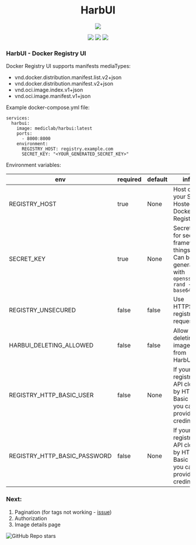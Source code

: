 <h1 style="text-align: center">HarbUI</h1>

<p align="center">
    <img src="https://github.com/mediclab/harbui/assets/1334139/13cddfda-0228-4de9-a0c6-4ca7bdcc2028">
</p>

<p align="center">
    <img src="https://img.shields.io/github/actions/workflow/status/mediclab/harbui/docker.yml">
    <img src="https://img.shields.io/docker/pulls/mediclab/harbui">
    <img src="https://img.shields.io/github/license/mediclab/harbui">
</p>

### HarbUI - Docker Registry UI

Docker Registry UI supports manifests mediaTypes:

* vnd.docker.distribution.manifest.list.v2+json
* vnd.docker.distribution.manifest.v2+json
* vnd.oci.image.index.v1+json
* vnd.oci.image.manifest.v1+json

Example docker-compose.yml file:

```
services:
  harbui:
    image: mediclab/harbui:latest
    ports:
      - 8000:8000
    environment:
      REGISTRY_HOST: registry.example.com
      SECRET_KEY: "<YOUR_GENERATED_SECRET_KEY>"
```

Environment variables:

| env                          | required | default | info                                                                                    |
|------------------------------|----------|---------|-----------------------------------------------------------------------------------------|
| REGISTRY_HOST                | true     | None    | Host of your Self-Hosted Docker Registry                                                |
| SECRET_KEY                   | true     | None    | Secret key for secure framework things. Can be generated with `openssl rand -base64 32` |
| REGISTRY_UNSECURED           | false    | false   | Use HTTPS on registry requests                                                          |
| HARBUI_DELETING_ALLOWED      | false    | false   | Allow deleting images from HarbUI                                                       |
| REGISTRY_HTTP_BASIC_USER     | false    | None    | If your registry API closed by HTTP-Basic Auth you can provide credinitials             |
| REGISTRY_HTTP_BASIC_PASSWORD | false    | None    | If your registry API closed by HTTP-Basic Auth you can provide credinitials             |

### Next:

1. Pagination (for tags not working - [issue](https://github.com/distribution/distribution/issues/1936))
2. Authorization
3. Image details page

<img alt="GitHub Repo stars" src="https://img.shields.io/github/stars/mediclab/harbui">
